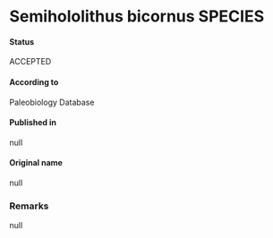 Semihololithus bicornus SPECIES
=======

#### Status
ACCEPTED

#### According to
Paleobiology Database

#### Published in
null

#### Original name
null

### Remarks
null